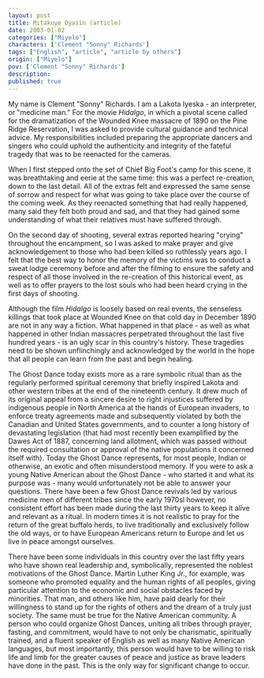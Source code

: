 ```yaml
---
layout: post
title: Mitakuye Oyasin (article)
date: 2003-01-02
categories: ["Miyelo"]
characters: ['Clement "Sonny" Richards']
tags: ["English", "article", "article by others"]
origin: ["Miyelo"]
pov: ['Clement "Sonny" Richards']
description: 
published: true
---
```


My name is Clement "Sonny" Richards. I am a Lakota Iyeska - an interpreter, or "medicine man." For the movie *Hidalgo*, in which a pivotal scene called for the dramatization of the Wounded Knee massacre of 1890 on the Pine Ridge Reservation, I was asked to provide cultural guidance and technical advice. My responsibilities included preparing the appropriate dancers and singers who could uphold the authenticity and integrity of the fateful tragedy that was to be reenacted for the cameras.

When I first stepped onto the set of Chief Big Foot's camp for this scene, it was breathtaking and eerie at the same time: this was a perfect re-creation, down to the last detail. All of the extras felt and expressed the same sense of sorrow and respect for what was going to take place over the course of the coming week. As they reenacted something that had really happened, many said they felt both proud and sad, and that they had gained some understanding of what their relatives must have suffered through.

On the second day of shooting, several extras reported hearing "crying" throughout the encampment, so I was asked to make prayer and give acknowledgement to those who had been killed so ruthlessly years ago. I felt that the best way to honor the memory of the victims was to conduct a sweat lodge ceremony before and after the filming to ensure the safety and respect of all those involved in the re-creation of this historical event, as well as to offer prayers to the lost souls who had been heard crying in the first days of shooting.

Although the film *Hidalgo* is loosely based on real events, the senseless killings that took place at Wounded Knee on that cold day in December 1890 are not in any way a fiction. What happened in that place - as well as what happened in other Indian massacres perpetrated throughout the last five hundred years - is an ugly scar in this country's history. These tragedies need to be shown unflinchingly and acknowledged by the world in the hope that all people can learn from the past and begin healing.

The Ghost Dance today exists more as a rare symbolic ritual than as the regularly performed spiritual ceremony that briefly inspired Lakota and other western tribes at the end of the nineteenth century. It drew much of its original appeal from a sincere desire to right injustices suffered by indigenous people in North America at the hands of European invaders, to enforce treaty agreements made and subsequently violated by both the Canadian and United States governments, and to counter a long history of devastating legislation (that had most recently been examplified by the Dawes Act of 1887, concerning land allotment, which was passed without the required consultation or approval of the native populations it concerned itself with). Today the Ghost Dance represents, for most people, Indian or otherwise, an exotic and often misunderstood memory. If you were to ask a young Native American about the Ghost Dance - who started it and what its purpose was - many would unfortunately not be able to answer your questions. There have been a few Ghost Dance revivals led by various medicine men of different tribes since the early 1970sl however, no consistent effort has been made during the last thirty years to keep it alive and relevant as a ritual. In modern times it is not realistic to pray for the return of the great buffalo herds, to live traditionally and exclusively follow the old ways, or to have European Americans return to Europe and let us live in peace amongst ourselves.

There have been some individuals in this country over the last fifty years who have shown real leadership and, symbolically, represented the noblest motivations of the Ghost Dance. Martin Luther King Jr., for example, was someone who promoted equality and the human rights of all peoples, giving particular attention to the economic and social obstacles faced by minorities. That man, and others like him, have paid dearly for their willingness to stand up for the rights of others and the dream of a truly just society. The same must be true for the Native American community. A person who could organize Ghost Dances, uniting all tribes through prayer, fasting, and commitment, would have to not only be charismatic, spiritually trained, and a fluent speaker of English as well as many Native American languages, but most importantly, this person would have to be willing to risk life and limb for the greater causes of peace and justice as brave leaders have done in the past. This is the only way for significant change to occur.

